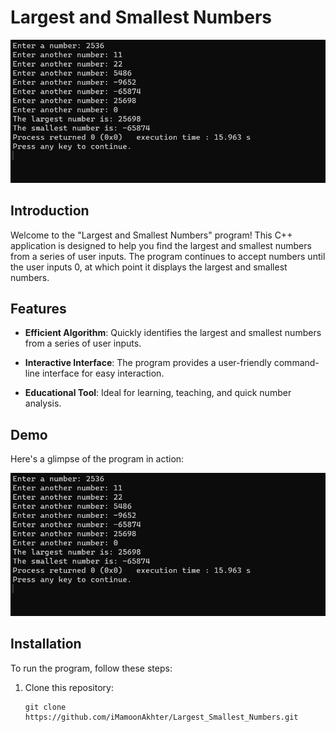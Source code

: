 # Largest and Smallest Numbers

![Demo](demo.png)

## Introduction

Welcome to the "Largest and Smallest Numbers" program! This C++ application is designed to help you find the largest and smallest numbers from a series of user inputs. The program continues to accept numbers until the user inputs 0, at which point it displays the largest and smallest numbers.

## Features

- **Efficient Algorithm**: Quickly identifies the largest and smallest numbers from a series of user inputs.

- **Interactive Interface**: The program provides a user-friendly command-line interface for easy interaction.

- **Educational Tool**: Ideal for learning, teaching, and quick number analysis.

## Demo

Here's a glimpse of the program in action:

![Demo Screenshot](demo.png)

## Installation

To run the program, follow these steps:

1. Clone this repository:
   ```shell
   git clone https://github.com/iMamoonAkhter/Largest_Smallest_Numbers.git
